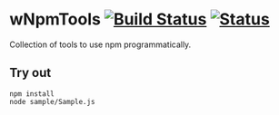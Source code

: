 
# wNpmTools [![Build Status](https://travis-ci.org/Wandalen/wNpmTools.svg?branch=master)](https://travis-ci.org/Wandalen/wNpmTools) [![Status](https://github.com/Wandalen/wNpmTools/workflows/Test/badge.svg)](https://github.com/Wandalen/wNpmTools/actions?query=workflow%3ATest)

Collection of tools to use npm programmatically.

## Try out
```
npm install
node sample/Sample.js
```
